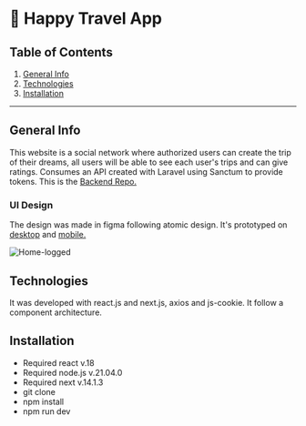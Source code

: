 # :ticket: Happy Travel App

## Table of Contents
1. [General Info](#general-info)
2. [Technologies](#technologies)
3. [Installation](#installation)

***
## General Info

This website is a social network where authorized users can create the trip of their dreams, all users will be able to see each user's trips and can give ratings. Consumes an API created with Laravel using Sanctum to provide tokens. This is the <a href="https://github.com/MAlexGG/happy-travel-back">Backend Repo.</a>

### UI Design

The design was made in figma following atomic design. It's prototyped on <a href="https://www.figma.com/proto/twPJOzEo5hZJZ7srsEt10y/HappyTravel?type=design&node-id=2-7&t=lPba8J61awBHzJ3S-1&scaling=scale-down&page-id=0%3A1&starting-point-node-id=2%3A7&show-proto-sidebar=1&mode=design">desktop</a> and <a href="https://www.figma.com/proto/twPJOzEo5hZJZ7srsEt10y/HappyTravel?type=design&node-id=10-835&t=CaaFSqxEWDcMYp9a-1&scaling=scale-down&page-id=10%3A834&starting-point-node-id=10%3A835&mode=design">mobile.</a>

![Home-logged](https://github.com/MAlexGG/happy-travel-front/assets/73828751/ef96796a-4565-4650-b1f4-ac66cf976c20)

## Technologies
It was developed with react.js and next.js, axios and js-cookie. It follow a component architecture.

## Installation
- Required react v.18
- Required node.js v.21.04.0
- Required next v.14.1.3
- git clone <repository>
- npm install
- npm run dev
